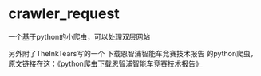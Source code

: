 # crawler_request

一个基于python的小爬虫，可以处理双层网站

另外附了TheInkTears写的一个 下载恩智浦智能车竞赛技术报告 的python爬虫，原文链接在这：[《python爬虫下载恩智浦智能车竞赛技术报告》](https://thelnktears.github.io/2020/04/01/python%E7%88%AC%E8%99%AB%E4%B8%8B%E8%BD%BD%E6%81%A9%E6%99%BA%E6%B5%A6%E6%99%BA%E8%83%BD%E8%BD%A6%E7%AB%9E%E8%B5%9B%E6%8A%80%E6%9C%AF%E6%8A%A5%E5%91%8A/)
